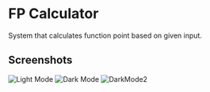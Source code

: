 # FP Calculator
 System that calculates function point based on given input.

## Screenshots

![Light Mode](https://i.postimg.cc/Dw2Ygsh5/FP2.jpg)
![Dark Mode](https://i.postimg.cc/X76PrmDR/FP1.jpg)
![DarkMode2](https://postimg.cc/Tpw0XVY6)
